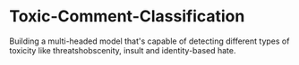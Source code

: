 # Toxic-Comment-Classification
Building a multi-headed model that's capable of detecting different types of toxicity like threatshobscenity, insult and identity-based hate.
